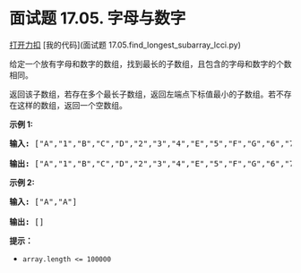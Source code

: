 # 面试题 17.05.  字母与数字

[打开力扣](https://leetcode.cn/problems/find-longest-subarray-lcci) [我的代码](面试题 17.05.find_longest_subarray_lcci.py)

给定一个放有字母和数字的数组，找到最长的子数组，且包含的字母和数字的个数相同。

返回该子数组，若存在多个最长子数组，返回左端点下标值最小的子数组。若不存在这样的数组，返回一个空数组。

<strong>示例 1:</strong>

<pre>
<strong>输入: </strong>["A","1","B","C","D","2","3","4","E","5","F","G","6","7","H","I","J","K","L","M"]

<strong>输出: </strong>["A","1","B","C","D","2","3","4","E","5","F","G","6","7"]
</pre>

<strong>示例 2:</strong>

<pre>
<strong>输入: </strong>["A","A"]

<strong>输出: </strong>[]
</pre>

<strong>提示：</strong>

<ul>
	<li><code>array.length <= 100000</code></li>
</ul>

